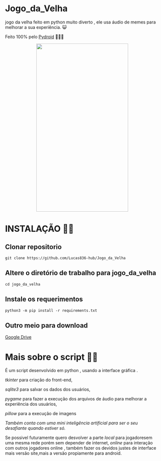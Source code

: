 # Jogo_da_Velha
jogo da velha feito em python muito diverto , ele usa áudio de memes para melhorar a sua experiência. :smiley_cat:

Feito 100% pelo <a href="https://play.google.com/store/apps/details?id=ru.iiec.pydroid3">Pydroid</a> 👨🏽‍💻



<div align="center">
<img src="https://user-images.githubusercontent.com/70550900/216488962-869dc7eb-f7cc-418c-aa73-9da39f9296a1.png" width="300px" height="550px" />
</div>



# INSTALAÇÃO :man_technologist:

## Clonar repositorio
    git clone https://github.com/Lucas836-hub/Jogo_da_Velha

## Altere o diretório de trabalho para jogo_da_velha
    cd jogo_da_velha

## Instale os requerimentos
    python3 -m pip install -r requirements.txt

## Outro meio para download
<a href='https://drive.google.com/file/d/1-noxKXCIudJbmoWbkwX_oz0IWdaebMCN/view?usp=sharing'>Google Drive</a>

# Mais sobre o script :male_detective:
É um script desenvolvido em python , usando a interface gráfica .

*tkinter* para criação do front-end,

*sqlite3* para salvar os dados dos usuários,

*pygame* para fazer a execução dos arquivos de áudio para melhorar a experiência dos usuários,

*pillow* para a execução de imagens

*Também conta com uma mini inteligência artificial para ser o seu desafiante quando estiver só.*

Se possivel futuramente quero desvolver a parte *local* para jogadoresem uma mesma rede porém sem depender de internet,
*online* para interação com outros jogadores online , também fazer os devidos justes de interface mais versão site,mais a versão propiamente para android.
